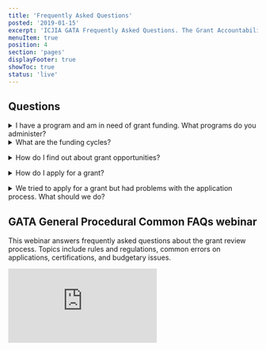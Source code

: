 ```yaml
---
title: 'Frequently Asked Questions'
posted: '2019-01-15'
excerpt: 'ICJIA GATA Frequently Asked Questions. The Grant Accountability and Transparency Act (GATA) of 2014, 30 ILCS 708/1 et seq., increased accountability and transparency in the use of grant funds and reduced the administrative burden on state agencies and grantees through adoption of federal grant guidelines and regulations.'
menuItem: true
position: 4
section: 'pages'
displayFooter: true
showToc: true
status: 'live'
---
```


## Questions

<details><summary>I have a program and am in need of grant funding. What programs do you administer?</summary>

The Authority administers a variety of federal and state grant programs. View programs to see if your organization meets the eligibility requirements of an Authority-administered program. Then visit grant opportunities to see if we are accepting grant applications for the program.

</details>

<details><summary>What are the funding cycles?</summary>

Federal programs are funded from October 1 to September 30. State programs are funded from July 1 to June 30.</details>

<details><summary>How do I find out about grant opportunities?</summary>

Find out about Authority grant opportunities, news, and research by checking the ICJIA website, subscribing to the CJ Dispatch, and following us on Facebook and Twitter.</details>

<details><summary>How do I apply for a grant?</summary>

When you see a grant opportunity listed on the Authority's GATA website, check to make sure your agency meets the program's specific criteria for grant funding. If your agency is eligible for funding, read the instructions for information on how to submit an application.</details>

<details><summary>We tried to apply for a grant but had problems with the application process. What should we do?</summary>

Please [contact the Authority via email](mailto:cja.irc@illinois.gov) or call (312) 793-8550 for applications for technical assistance at any point in the process.</details>

## GATA General Procedural Common FAQs webinar

This webinar answers frequently asked questions about the grant review process. Topics include rules and regulations, common errors on applications, certifications, and budgetary issues.

<div class="text-center mt-5 mb-12">
<div class="videoWrapper">
<iframe src="https://www.youtube.com/embed/g18hgiS3RYI" frameborder="0" allow="accelerometer; autoplay; encrypted-media; gyroscope; picture-in-picture" allowfullscreen></iframe>
</div>

</div>
